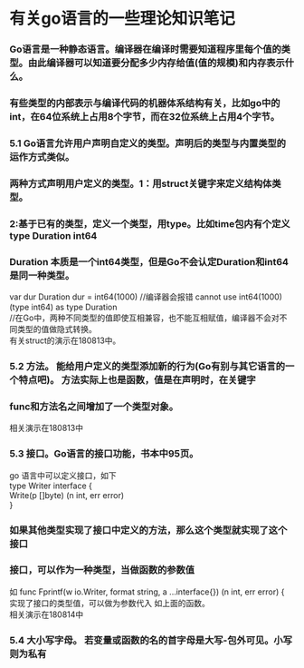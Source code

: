 有关go语言的一些理论知识笔记
===
### Go语言是一种静态语言。编译器在编译时需要知道程序里每个值的类型。由此编译器可以知道要分配多少内存给值(值的规模)和内存表示什么。
### 有些类型的内部表示与编译代码的机器体系结构有关，比如go中的int，在64位系统上占用8个字节，而在32位系统上占用4个字节。

### 5.1 Go语言允许用户声明自定义的类型。声明后的类型与内置类型的运作方式类似。
### 两种方式声明用户定义的类型。1：用struct关键字来定义结构体类型。
### 2:基于已有的类型，定义一个类型，用type。比如time包内有个定义 type Duration int64 
### Duration 本质是一个int64类型，但是Go不会认定Duration和int64是同一种类型。 
var dur Duration
dur = int64(1000)  //编译器会报错 cannot use int64(1000) (type int64) as type Duration <br>
//在Go中，两种不同类型的值即使互相兼容，也不能互相赋值，编译器不会对不同类型的值做隐式转换。<br>
有关struct的演示在180813中。

### 5.2 方法。 能给用户定义的类型添加新的行为(Go有别与其它语言的一个特点吧)。 方法实际上也是函数，值是在声明时，在关键字<br>
###            func和方法名之间增加了一个类型对象。<br>
相关演示在180813中<br>

### 5.3 接口。Go语言的接口功能，书本中95页。<br>
go 语言中可以定义接口，如下<br>
	type Writer interface {<br>
	    Write(p []byte) (n int, err error)<br>
	}<br>

### 如果其他类型实现了接口中定义的方法，那么这个类型就实现了这个接口<br>
### 接口，可以作为一种类型，当做函数的参数值<br>
如 func Fprintf(w io.Writer, format string, a ...interface{}) (n int, err error) {<br>
实现了接口的类型值，可以做为参数代入 如上面的函数。 <br>
相关演示在180814中<br>

### 5.4 大小写字母。 若变量或函数的名的首字母是大写-包外可见。小写则为私有<br>



